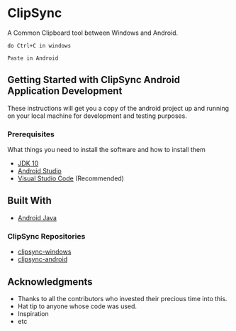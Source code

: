 # ClipSync

A Common Clipboard tool between Windows and Android.
```
do Ctrl+C in windows

Paste in Android
```

## Getting Started with ClipSync Android Application Development

These instructions will get you a copy of the android project up and running on your local machine for development and testing purposes.

### Prerequisites

What things you need to install the software and how to install them

* [JDK 10](http://www.oracle.com/technetwork/java/javase/downloads/jdk10-downloads-4416644.html)
* [Android Studio](https://developer.android.com/studio/)
* [Visual Studio Code](https://code.visualstudio.com/) (Recommended)

## Built With

* [Android Java](http://www.oracle.com/technetwork/java/javase/downloads/jdk10-downloads-4416644.html)

### ClipSync Repositories

* [clipsync-windows](https://github.com/pishangujeniya/clipsync-windows)
* [clipsync-android](https://github.com/pishangujeniya/clipsync-android)

## Acknowledgments

* Thanks to all the contributors who invested their precious time into this.
* Hat tip to anyone whose code was used.
* Inspiration
* etc
